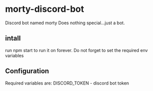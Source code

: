 # morty-discord-bot
Discord bot named morty
Does nothing special...just a bot.

## intall
run npm start to run it on forever.
Do not forget to set the required env variables

## Configuration
Required variables are:
DISCORD_TOKEN - discord bot token
